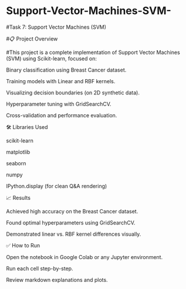 # Support-Vector-Machines-SVM-
#Task 7: Support Vector Machines (SVM)

#📋 Project Overview

#This project is a complete implementation of Support Vector Machines (SVM) using Scikit-learn, focused on:

Binary classification using Breast Cancer dataset.

Training models with Linear and RBF kernels.

Visualizing decision boundaries (on 2D synthetic data).

Hyperparameter tuning with GridSearchCV.

Cross-validation and performance evaluation.


🛠️ Libraries Used

scikit-learn

matplotlib

seaborn

numpy

IPython.display (for clean Q&A rendering)

📈 Results

Achieved high accuracy on the Breast Cancer dataset.

Found optimal hyperparameters using GridSearchCV.

Demonstrated linear vs. RBF kernel differences visually.


✅ How to Run

Open the notebook in Google Colab or any Jupyter environment.

Run each cell step-by-step.

Review markdown explanations and plots.
